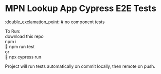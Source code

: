 # MPN Lookup App Cypress E2E Tests
:double_exclamation_point: # no component tests

To Run:  
download this repo  
npm i  
:rocket: npm run test  
or  
:rocket: npx cypress run

Project will run tests automatically on commit locally, then remote on push.
